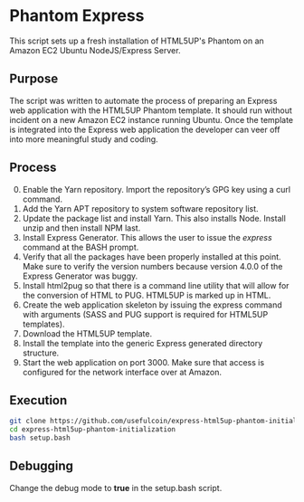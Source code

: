 # Phantom Express

This script sets up a fresh installation of HTML5UP's Phantom on an Amazon EC2 Ubuntu NodeJS/Express Server.

## Purpose

The script was written to automate the process of preparing an Express web application with the HTML5UP Phantom template. It should run without incident on a new Amazon EC2 instance running Ubuntu. Once the template is integrated into the Express web application the developer can veer off into more meaningful study and coding.

## Process

0. Enable the Yarn repository. Import the repository’s GPG key using a curl command.
1. Add the Yarn APT repository to system software repository list.
2. Update the package list and install Yarn. This also installs Node. Install unzip and then install NPM last.
3. Install Express Generator. This allows the user to issue the *express* command at the BASH prompt.
4. Verify that all the packages have been properly installed at this point. Make sure to verify the version numbers because version 4.0.0 of the Express Generator was buggy.
5. Install html2pug so that there is a command line utility that will allow for the conversion of HTML to PUG. HTML5UP is marked up in HTML.
6. Create the web application skeleton by issuing the express command with arguments (SASS and PUG support is required for HTML5UP templates).
7. Download the HTML5UP template.
8. Install the template into the generic Express generated directory structure.
9. Start the web application on port 3000. Make sure that access is configured for the network interface over at Amazon.

## Execution
```sh
git clone https://github.com/usefulcoin/express-html5up-phantom-initialization.git
cd express-html5up-phantom-initialization
bash setup.bash
```

## Debugging

Change the debug mode to **true** in the setup.bash script.
